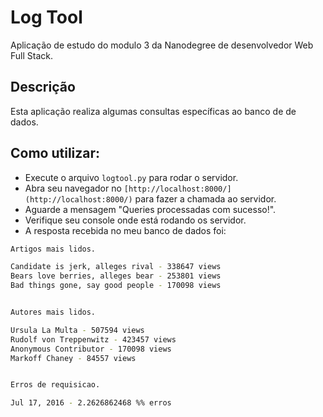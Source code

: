# Log Tool
Aplicação de estudo do modulo 3 da Nanodegree de desenvolvedor Web Full Stack.

## Descrição
Esta aplicação realiza algumas consultas específicas ao banco de de dados.

## Como utilizar:

* Execute o arquivo `logtool.py` para rodar o servidor.
* Abra seu navegador no `[http://localhost:8000/](http://localhost:8000/)` para fazer a chamada ao servidor.
* Aguarde a mensagem "Queries processadas com sucesso!".
* Verifique seu console onde está rodando os servidor.
* A resposta recebida no meu banco de dados foi:

```bash
Artigos mais lidos.

Candidate is jerk, alleges rival - 338647 views
Bears love berries, alleges bear - 253801 views
Bad things gone, say good people - 170098 views


Autores mais lidos.

Ursula La Multa - 507594 views
Rudolf von Treppenwitz - 423457 views
Anonymous Contributor - 170098 views
Markoff Chaney - 84557 views


Erros de requisicao.

Jul 17, 2016 - 2.2626862468 %% erros
```